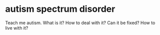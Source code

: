 # autism spectrum disorder
Teach me autism. What is it? How to deal with it? Can it be fixed? How to live with it?


